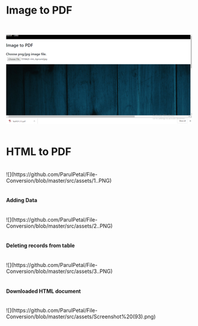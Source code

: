 

<h1>Image to PDF </h1><br/>

![](https://github.com/ParulPetal/File-Conversion/blob/master/src/assets/4..PNG) <br/> <br/>

<h1>HTML to PDF </h1> <br/>
![](https://github.com/ParulPetal/File-Conversion/blob/master/src/assets/1..PNG) <br/> <br/>


<h4> Adding Data</h4> <br/>
![](https://github.com/ParulPetal/File-Conversion/blob/master/src/assets/2..PNG) <br/> <br/>

<h4> Deleting records from table</h4> <br/>
![](https://github.com/ParulPetal/File-Conversion/blob/master/src/assets/3..PNG)<br/> <br/>

<h4>Downloaded HTML document </h4> <br/>
![](https://github.com/ParulPetal/File-Conversion/blob/master/src/assets/Screenshot%20(93).png)<br/> <br/>
